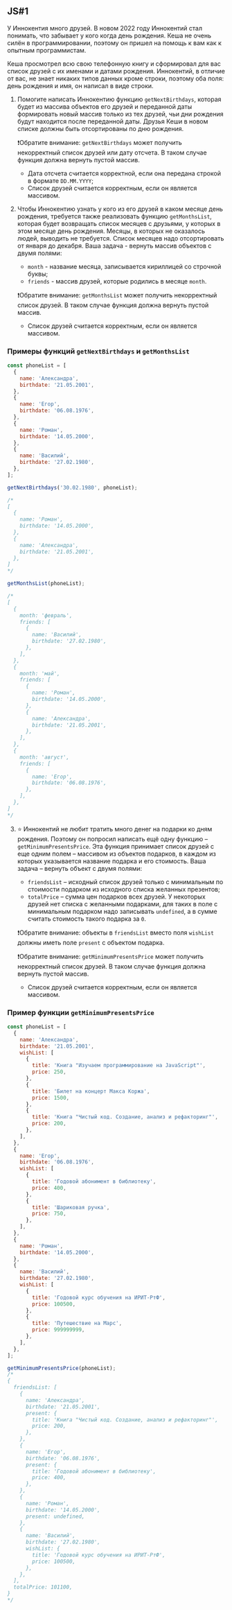 ## JS#1
У Иннокентия много друзей. В новом 2022 году Иннокентий стал понимать, что забывает у кого когда день рождения. Кеша не очень силён в программировании, поэтому он пришел на помощь к вам как к опытным программистам.

Кеша просмотрел всю свою телефонную книгу и сформировал для вас список друзей с их именами и датами рождения. Иннокентий, в отличие от вас, не знает никаких типов данных кроме строки, поэтому оба поля: день рождения и имя, он написал в виде строки.

1. Помогите написать Иннокентию функцию ``getNextBirthdays``, которая будет из массива объектов его друзей и переданной даты формировать новый массив только из тех друзей, чьи дни рождения будут находится после переданной даты. Друзья Кеши в новом списке должны быть отсортированы по дню рождения.

	❗Обратите внимание: ``getNextBirthdays`` может получить некорректный список друзей или дату отсчета. В таком случае функция должна вернуть пустой массив.
	* Дата отсчета считается корректной, если она передана строкой в формате ``DD.MM.YYYY``;
	* Список друзей считается корректным, если он является массивом.

2. Чтобы Иннокентию узнать у кого из его друзей в каком месяце день рождения, требуется также реализовать функцию ``getMonthsList``, которая будет возвращать список месяцев с друзьями, у которых в этом месяце день рождения. Месяцы, в которых не оказалось людей, выводить не требуется. Список месяцев надо отсортировать от января до декабря. Ваша задача - вернуть массив объектов с двумя полями:
	* ``month`` - название месяца, записывается кириллицей со строчной буквы;
	* ``friends`` - массив друзей, которые родились в месяце ``month``.
		
	❗Обратите внимание: ``getMonthsList`` может получить некорректный список друзей. В таком случае функция должна вернуть пустой массив.
	* Список друзей считается корректным, если он является массивом.

### Примеры функций ``getNextBirthdays`` и ``getMonthsList``
```js
const phoneList = [
  {
    name: 'Александра',
    birthdate: '21.05.2001',
  },
  {
    name: 'Егор',
    birthdate: '06.08.1976',
  },
  {
    name: 'Роман',
    birthdate: '14.05.2000',
  },
  {
    name: 'Василий',
    birthdate: '27.02.1980',
  },
];

getNextBirthdays('30.02.1980', phoneList);

/*
[
  {
    name: 'Роман',
    birthdate: '14.05.2000',
  },
  {
    name: 'Александра',
    birthdate: '21.05.2001',
  },
]
*/

getMonthsList(phoneList);

/*
[
  {
    month: 'февраль',
    friends: [
      {
        name: 'Василий',
        birthdate: '27.02.1980',
      },
    ],
  },
  {
    month: 'май',
    friends: [
      {
        name: 'Роман',
        birthdate: '14.05.2000',
      },
      {
        name: 'Александра',
        birthdate: '21.05.2001',
      },
    ],
  },
  {
    month: 'август',
    friends: [
      {
        name: 'Егор',
        birthdate: '06.08.1976',
      },
    ],
  },
]
*/
```

3. ⭐ Иннокентий не любит тратить много денег на подарки ко дням рождения. Поэтому он попросил написать ещё одну функцию – ``getMinimumPresentsPrice``. Эта функция принимает список друзей с еще одним полем – массивом из объектов подарков, в каждом из которых указывается название подарка и его стоимость. Ваша задача – вернуть объект с двумя полями:
	* ``friendsList`` – исходный список друзей только с минимальным по стоимости подарком из исходного списка желанных презентов;
	* ``totalPrice`` – сумма цен подарков всех друзей. У некоторых друзей нет списка с желанными подарками, для таких в поле с минимальным подарком надо записывать ``undefined``, а в сумме считать стоимость такого подарка за ``0``.

	❗Обратите внимание: объекты в ``friendsList`` вместо поля ``wishList`` должны иметь поле ``present`` с объектом подарка.

	❗Обратите внимание: ``getMinimumPresentsPrice`` может получить некорректный список друзей. В таком случае функция должна вернуть пустой массив.
	* Список друзей считается корректным, если он является массивом.
	
### Пример функции ``getMinimumPresentsPrice``
```js
const phoneList = [
  {
    name: 'Александра',
    birthdate: '21.05.2001',
    wishList: [
      {
        title: 'Книга "Изучаем программирование на JavaScript"',
        price: 250,
      },
      {
        title: 'Билет на концерт Макса Коржа',
        price: 1500,
      },
      {
        title: 'Книга "Чистый код. Создание, анализ и рефакторинг"',
        price: 200,
      },
    ],
  },
  {
    name: 'Егор',
    birthdate: '06.08.1976',
    wishList: [
      {
        title: 'Годовой абонимент в библиотеку',
        price: 400,
      },
      {
        title: 'Шариковая ручка',
        price: 750,
      },
    ],
  },
  {
    name: 'Роман',
    birthdate: '14.05.2000',
  },
  {
    name: 'Василий',
    birthdate: '27.02.1980',
    wishList: [
      {
        title: 'Годовой курс обучения на ИРИТ-РтФ',
        price: 100500,
      },
      {
        title: 'Путешествие на Марс',
        price: 999999999,
      },
    ],
  },
];

getMinimumPresentsPrice(phoneList);
/*
{
  friendsList: [
    {
      name: 'Александра',
      birthdate: '21.05.2001',
      present: {
        title: 'Книга "Чистый код. Создание, анализ и рефакторинг"',
        price: 200,
      },
    },
    {
      name: 'Егор',
      birthdate: '06.08.1976',
      present: {
        title: 'Годовой абонимент в библиотеку',
        price: 400,
      },
    },
    {
      name: 'Роман',
      birthdate: '14.05.2000',
      present: undefined,
    },
    {
      name: 'Василий',
      birthdate: '27.02.1980',
      wishList: {
        title: 'Годовой курс обучения на ИРИТ-РтФ',
        price: 100500,
      },
    },
  ],
  totalPrice: 101100,
}
*/
```
